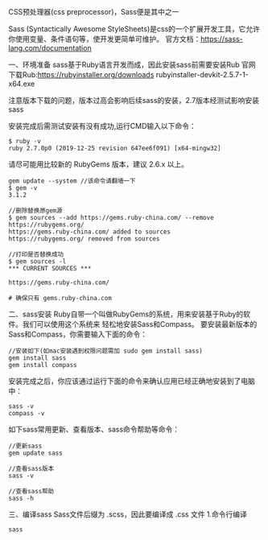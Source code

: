 CSS预处理器(css preprocessor)，Sass便是其中之一

Sass (Syntactically Awesome StyleSheets)是css的一个扩展开发工具，它允许你使用变量、条件语句等，使开发更简单可维护。
官方文档：https://sass-lang.com/documentation

一、环境准备
sass基于Ruby语言开发而成，因此安装sass前需要安装Rub
官网下载Rub:https://rubyinstaller.org/downloads
rubyinstaller-devkit-2.5.7-1-x64.exe

注意版本下载的问题，版本过高会影响后续sass的安装，2.7版本经测试影响安装sass

安装完成后需测试安装有没有成功,运行CMD输入以下命令：
```
$ ruby -v
ruby 2.7.0p0 (2019-12-25 revision 647ee6f091) [x64-mingw32]
```

请尽可能用比较新的 RubyGems 版本，建议 2.6.x 以上。
```
gem update --system //该命令请翻墙一下
$ gem -v
3.1.2
```

```
//删除替换原gem源
$ gem sources --add https://gems.ruby-china.com/ --remove https://rubygems.org/
https://gems.ruby-china.com/ added to sources
https://rubygems.org/ removed from sources

//打印是否替换成功
$ gem sources -l
*** CURRENT SOURCES ***

https://gems.ruby-china.com/

# 确保只有 gems.ruby-china.com
```

二、sass安装
Ruby自带一个叫做RubyGems的系统，用来安装基于Ruby的软件。我们可以使用这个系统来 轻松地安装Sass和Compass。
要安装最新版本的Sass和Compass，你需要输入下面的命令：
```
//安装如下(如mac安装遇到权限问题需加 sudo gem install sass)
gem install sass
gem install compass
```
安装完成之后，你应该通过运行下面的命令来确认应用已经正确地安装到了电脑中：
```
sass -v
compass -v
```
如下sass常用更新、查看版本、sass命令帮助等命令：
```
//更新sass
gem update sass

//查看sass版本
sass -v

//查看sass帮助
sass -h
```

三、编译sass
Sass文件后缀为 .scss，因此要编译成 .css 文件
1.命令行编译
```
sass 
```

















